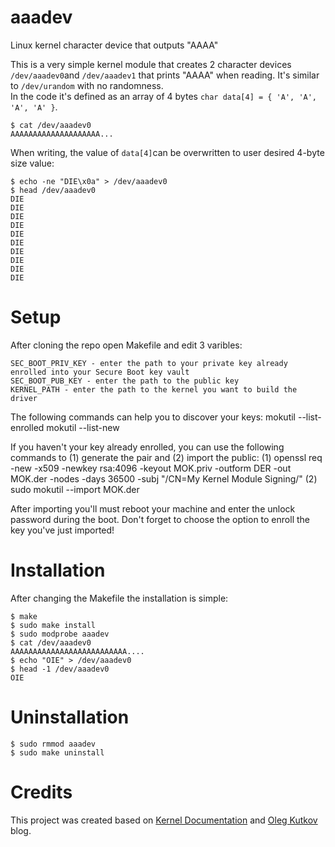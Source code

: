 # aaadev
Linux kernel character device that outputs "AAAA"

This is a very simple kernel module that creates 2 character devices `/dev/aaadev0`and `/dev/aaadev1` that prints "AAAA" when reading. It's similar to `/dev/urandom` with no randomness.   
In the code it's defined as an array of 4 bytes `char data[4] = { 'A', 'A', 'A', 'A' }`.   

    $ cat /dev/aaadev0
    AAAAAAAAAAAAAAAAAAAA...

When writing, the value of `data[4]`can be overwritten to user desired 4-byte size value:  

    $ echo -ne "DIE\x0a" > /dev/aaadev0
    $ head /dev/aaadev0 
    DIE
    DIE
    DIE
    DIE
    DIE
    DIE
    DIE
    DIE
    DIE
    DIE
  

# Setup
After cloning the repo open Makefile and edit 3 varibles:

    SEC_BOOT_PRIV_KEY - enter the path to your private key already enrolled into your Secure Boot key vault
    SEC_BOOT_PUB_KEY - enter the path to the public key
    KERNEL_PATH - enter the path to the kernel you want to build the driver

The following commands can help you to discover your keys:
    mokutil --list-enrolled
    mokutil --list-new

If you haven't your key already enrolled, you can use the following commands to (1) generate the pair and (2) import the public:
    (1) openssl req -new -x509 -newkey rsa:4096 -keyout MOK.priv -outform DER -out MOK.der -nodes -days 36500 -subj "/CN=My Kernel Module Signing/"
    (2) sudo mokutil --import MOK.der

After importing you'll must reboot your machine and enter the unlock password during the boot. Don't forget to choose the option to enroll the key you've just imported!

# Installation
After changing the Makefile the installation is simple:   

    $ make
    $ sudo make install
    $ sudo modprobe aaadev
    $ cat /dev/aaadev0
    AAAAAAAAAAAAAAAAAAAAAAAAAA....
    $ echo "OIE" > /dev/aaadev0
    $ head -1 /dev/aaadev0
    OIE

# Uninstallation

    $ sudo rmmod aaadev
    $ sudo make uninstall

# Credits
This project was created based on [Kernel Documentation](https://linux-kernel-labs.github.io/refs/heads/master/labs/device_drivers.html) and [Oleg Kutkov](https://olegkutkov.me/2018/03/14/simple-linux-character-device-driver/) blog.
